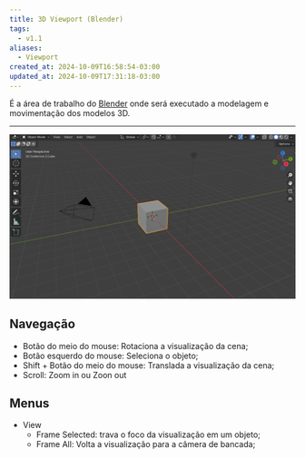 ```yaml
---
title: 3D Viewport (Blender)
tags:
  - v1.1
aliases:
  - Viewport
created_at: 2024-10-09T16:58:54-03:00
updated_at: 2024-10-09T17:31:18-03:00
---
```


É a área de trabalho do [Blender](api/entrada/2024/07/26/Blender.md) onde será executado a modelagem e movimentação dos modelos 3D.

---

![3D Viewport assim que o blender é aberto pela primeira vez.](assets/images/2024/Blender_3D_Viewport.png)

## Navegação

- Botão do meio do mouse: Rotaciona a visualização da cena;
- Botão esquerdo do mouse: Seleciona o objeto;
- Shift + Botão do meio do mouse: Translada a visualização da cena;
- Scroll: Zoom in ou Zoon out

## Menus

- View
	- Frame Selected: trava o foco da visualização em um objeto;
	- Frame All: Volta a visualização para a câmera de bancada;